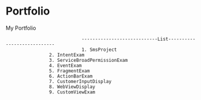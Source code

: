 # Portfolio
My Portfolio

                                ----------------------------List----------------------------
                                1. SmsProject
				    2. IntentExam
				    3. ServiceBroadPermissionExam
				    4. EventExam
				    5. FragmentExam
				    6. ActionBarExam
				    7. CustomerInputDisplay
				    8. WebViewDisplay
				    9. CustomViewExam

